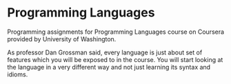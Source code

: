 # Programming Languages

Programming assignments for Programming Languages course on Coursera provided
by University of Washington.

As professor Dan Grossman said, every language is just about set of features which you will be exposed to in the course.
You will start looking at the language in a very different way and not just learning its syntax and idioms.
